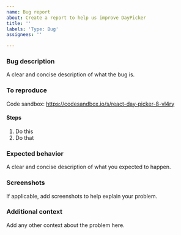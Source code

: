 ```yaml
---
name: Bug report
about: Create a report to help us improve DayPicker
title: ''
labels: 'Type: Bug'
assignees: ''

---
```


### Bug description

A clear and concise description of what the bug is.

### To reproduce 

Code sandbox: https://codesandbox.io/s/react-day-picker-8-vl4ry

#### Steps

1. Do this
2. Do that

### Expected behavior

A clear and concise description of what you expected to happen.

### Screenshots

If applicable, add screenshots to help explain your problem.

### Additional context

Add any other context about the problem here.
